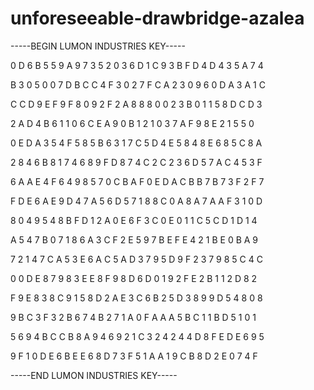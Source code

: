 # unforeseeable-drawbridge-azalea

-----BEGIN LUMON INDUSTRIES KEY-----

0 D 6 B 5 5 9 A 9 7 3 5 2 0 3 6 D 1 C 9 3 B F D 4 D 4 3 5 A 7 4

B 3 0 5 0 0 7 D B C C 4 F 3 0 2 7 F C A 2 3 0 9 6 0 D A 3 A 1 C

C C D 9 E F 9 F 8 0 9 2 F 2 A 8 8 8 0 0 2 3 B 0 1 1 5 8 D C D 3

2 A D 4 B 6 1 1 0 6 C E A 9 0 B 1 2 1 0 3 7 A F 9 8 E 2 1 5 5 0

0 E D A 3 5 4 F 5 8 5 B 6 3 1 7 C 5 D 4 E 5 8 4 8 E 6 8 5 C 8 A

2 8 4 6 B 8 1 7 4 6 8 9 F D 8 7 4 C 2 C 2 3 6 D 5 7 A C 4 5 3 F

6 A A E 4 F 6 4 9 8 5 7 0 C B A F 0 E D A C B B 7 B 7 3 F 2 F 7

F D E 6 A E 9 D 4 7 A 5 6 D 5 7 1 8 8 C 0 A 8 A 7 A A F 3 1 0 D

8 0 4 9 5 4 8 B F D 1 2 A 0 E 6 F 3 C 0 E 0 1 1 C 5 C D 1 D 1 4

A 5 4 7 B 0 7 1 8 6 A 3 C F 2 E 5 9 7 B E F E 4 2 1 B E 0 B A 9

7 2 1 4 7 C A 5 3 E 6 A C 5 A D 3 7 9 5 D 9 F 2 3 7 9 8 5 C 4 C

0 0 D E 8 7 9 8 3 E E 8 F 9 8 D 6 D 0 1 9 2 F E 2 B 1 1 2 D 8 2

F 9 E 8 3 8 C 9 1 5 8 D 2 A E 3 C 6 B 2 5 D 3 8 9 9 D 5 4 8 0 8

9 B C 3 F 3 2 B 6 7 4 B 2 7 1 A 0 F A A A 5 B C 1 1 B D 5 1 0 1

5 6 9 4 B C C B 8 A 9 4 6 9 2 1 C 3 2 4 2 4 4 D 8 F E D E 6 9 5

9 F 1 0 D E 6 B E E 6 8 D 7 3 F 5 1 A A 1 9 C B 8 D 2 E 0 7 4 F

-----END LUMON INDUSTRIES KEY-----
